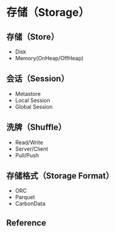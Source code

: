 # 存储（Storage）

## 存储（Store）

* Disk
* Memory(OnHeap/OffHeap)

## 会话（Session）

* Metastore
* Local Session
* Global Session

## 洗牌（Shuffle）

* Read/Write
* Server/Client
* Pull/Push

## 存储格式（Storage Format）

* ORC
* Parquet
* CarbonData

## Reference